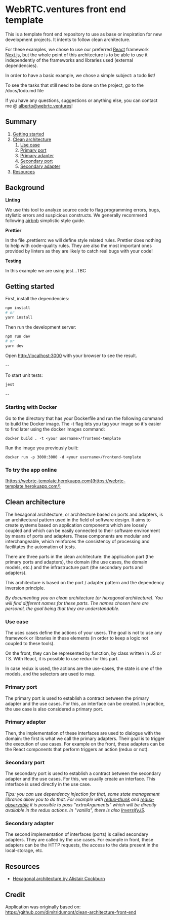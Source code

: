 # WebRTC.ventures front end template

This is a template front end repository to use as base or inspiration for new development projects. It intents to follow clean architecture.

For these examples, we chose to use our preferred [React](https://reactjs.org/) framework [Next.js](https://nextjs.org/), but the whole point of this architecture is to be able to use it independently of the frameworks and libraries used (external dependencies).

In order to have a basic example, we chose a simple subject: a todo list!

To see the tasks that still need to be done on the project, go to the /docs/todo.md file

If you have any questions, suggestions or anything else, you can contact me @ alberto@webrtc.ventures!

## Summary

1. [Getting started](#getting-started)
2. [Clean architecture](#clean-architecture)
    1. [Use case](#use-case)
    2. [Primary port](#primary-port)
    3. [Primary adapter](#primary-adapter)
    4. [Secondary port](#secondary-port)
    5. [Secondary adapter](#secondary-adapter)
3. [Resources](#resources)

## Background

**Linting**

We use this tool to analyze source code to flag programming errors, bugs, stylistic errors and suspicious constructs. We generally recommend following [airbnb](https://airbnb.io/javascript/) simplistic style guide.

**Prettier**

In the file .prettierrc we will define style related rules.
Prettier does nothing to help with code-quality rules. They are also the most important ones provided by linters as they are likely to catch real bugs with your code!

**Testing**

In this example we are using jest...TBC

## Getting started

First, install the dependencies:

```bash
npm install
# or
yarn install
```

Then run the development server:

```bash
npm run dev
# or
yarn dev
```

Open [http://localhost:3000](http://localhost:3000) with your browser to see the result.

--

To start unit tests:

```bash
jest
```

--

### Starting with Docker

Go to the directory that has your Dockerfile and run the following command to build the Docker image. The -t flag lets you tag your image so it's easier to find later using the docker images command:

```
docker build . -t <your username>/frontend-template
```

Run the image you previously built:

```
docker run -p 3000:3000 -d <your username>/frontend-template
```

### To try the app online

[https://webrtc-template.herokuapp.com](https://webrtc-template.herokuapp.com/)

## Clean architecture

The hexagonal architecture, or architecture based on ports and adapters, is an architectural pattern used in the field of software design. It aims to create systems based on application components which are loosely coupled and which can be easily connected to their software environment by means of ports and adapters. These components are modular and interchangeable, which reinforces the consistency of processing and facilitates the automation of tests.

There are three parts in the clean architecture: the application part (the primary ports and adapters), the domain (the use cases, the domain models, etc.) and the infrastructure part (the secondary ports and adapters).

This architecture is based on the port / adapter pattern and the dependency inversion principle.

_By documenting you on clean architecture (or hexagonal architecture). You will find different names for these parts. The names chosen here are personal, the goal being that they are understandable._

### Use case
The uses cases define the actions of your users. The goal is not to use any framework or libraries in these elements (in order to keep a logic not coupled to these tools).

On the front, they can be represented by function, by class written in JS or TS. With React, it is possible to use redux for this part.

In case redux is used, the actions are the use-cases, the state is one of the models, and the selectors are used to map.

### Primary port
The primary port is used to establish a contract between the primary adapter and the use cases. For this, an interface can be created. In practice, the use case is also considered a primary port.

### Primary adapter
Then, the implementation of these interfaces are used to dialogue with the domain: the first is what we call the primary adapters. Their goal is to trigger the execution of use cases. For example on the front, these adapters can be the React components that perform triggers an action (redux or not).

### Secondary port
The secondary port is used to establish a contract between the secondary adapter and the use cases. For this, we usually create an interface. This interface is used directly in the use case.

_Tips: you can use dependency injection for that, some state management libraries allow you to do that. For example with [redux-thunk](https://github.com/reduxjs/redux-thunk#injecting-a-custom-argument) and [redux-observable](https://redux-observable.js.org/docs/recipes/InjectingDependenciesIntoEpics.html) it is possible to pass "extraArguments" which will be directly available in the redux actions. In "vanilla", there is also [InversifyJS](https://github.com/inversify/InversifyJS)._

### Secondary adapter
The second implementation of interfaces (ports) is called secondary adapters. They are called by the use cases. For example in front, these adapters can be the HTTP requests, the access to the data present in the local-storage, etc.

## Resources
- [Hexagonal architecture by Alistair Cockburn](https://alistair.cockburn.us/hexagonal-architecture/)

## Credit
Application was originally based on: https://github.com/dimitridumont/clean-architecture-front-end